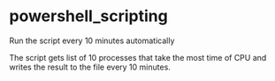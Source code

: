 # powershell_scripting
Run the script every 10 minutes automatically

The script gets list of 10 processes that take the most time of CPU and writes the result  to the file every 10 minutes.
